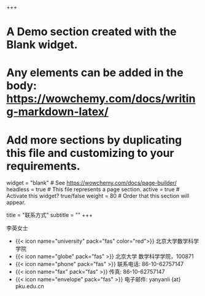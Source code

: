 +++
# A Demo section created with the Blank widget.
# Any elements can be added in the body: https://wowchemy.com/docs/writing-markdown-latex/
# Add more sections by duplicating this file and customizing to your requirements.

widget = "blank"  # See https://wowchemy.com/docs/page-builder/
headless = true  # This file represents a page section.
active = true  # Activate this widget? true/false
weight = 80  # Order that this section will appear.

title = "联系方式"
subtitle = ""
+++

李英女士
- {{< icon name="university" pack="fas" color="red">}} 北京大学数学科学学院
- {{< icon name="globe" pack="fas" >}} 北京大学 数学科学学院，100871
- {{< icon name="phone" pack="fas" >}} 联系电话: 86-10-62757147
- {{< icon name="fax" pack="fas" >}} 传真: 86-10-62757147
- {{< icon name="envelope" pack="fas" >}} 电子邮件: yanyanli {at} pku.edu.cn
